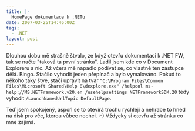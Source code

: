 ```yaml
---
title: |-
  HomePage dokumentace k .NETu
date: 2007-03-25T14:46:00Z
tags:
  - .NET
layout: post
---
```

Dlouhou dobu mě strašně štvalo, ze když otevřu dokumentaci k .NET FW, tak se načte "taková ta první stránka". Ladil jsem kde co v Document Exploreru a nic. Až včera mě napadlo podívat se, co vlastně ten zástupce dělá. Bingo. Stačilo vyhodit jeden přepínač a bylo vymalováno. Pokud to někoho taky štve, stačí upravit na tvar `"C:\Program Files\Common Files\Microsoft Shared\Help 8\dexplore.exe" /helpcol ms-help://MS.NETFramework.v20.en /usehelpsettings NETFrameworkSDK.20` tedy vyhodit `/LaunchNamedUrlTopic DefaultPage`.

Teď jsem spokojený, aspoň se to otevírá trochu rychleji a nehrabe to hned na disk pro věc, kterou vůbec nechci. :-) Vždycky si otevřu až stránku co mne zajímá.
